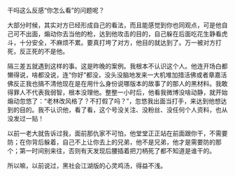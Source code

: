 干吗这么反感“你怎么看”的问题呢？

大部分时候，其实对方已经形成自己的看法，而且能感觉到你也同观点，可是他自己可不出面，煽动你去当他的枪，达到他攻击的目的，自己躲在后面吃花生静看虎斗，十分安全，不麻烦不累。要真打垮了对方，他目的就达到了。万一被对方打死，反正死的不是他。

隔三差五就遇到这样的事。这是昨晚的案例。我根本不认识这个人。他连开场白都懒得说，啥都没说，连“你好”都没，没头没脑地发来一大机堆加措活佛或者章嘉活佛反正我也搞不清他现在是在用什么身份说哪版本的故事了的那人的黑材料。我敢得罪人不代表我弱智，根本没理他。整整一小时后，他看我微博没啥动静，就开始煽动忽悠了：“老林改风格了？不打假了吗？”，忽悠我出面当打手，来达到他想达到的目的。我不认识他，看了看，这个号没关注、没粉丝、没任何个人资料，也从没发过一贴！

以前一老大就告诉过我，面前那仇家不可怕，他堂堂正正站在前面跟你干，不需要防；在你背后躲着，自己不上让你去上的兄弟，他不是兄弟，他才是需要防的那个；第一时间别来往，否则有天发现后腰插着把刀柄死了都不知道是谁干的。

所以嘛，以前说过，黑社会江湖版的心灵鸡汤，得益不浅。
